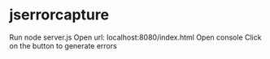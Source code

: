 # jserrorcapture

Run node server.js
Open url: localhost:8080/index.html
Open console
Click on the button to generate errors
